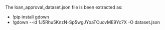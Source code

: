 The loan_approval_dataset.json file is been extracted as:
- !pip install gdown
- !gdown --id 1J5Rhu5KnzN-Sp5wgJYoaTCuovME9Yc7X -O dataset.json
